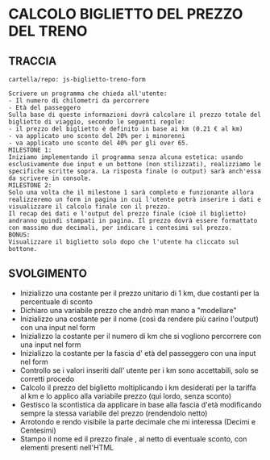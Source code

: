 # CALCOLO BIGLIETTO DEL PREZZO DEL TRENO

## TRACCIA

```plaintext
cartella/repo: js-biglietto-treno-form

Scrivere un programma che chieda all'utente:
- Il numero di chilometri da percorrere
- Età del passeggero
Sulla base di queste informazioni dovrà calcolare il prezzo totale del biglietto di viaggio, secondo le seguenti regole:
- il prezzo del biglietto è definito in base ai km (0.21 € al km)
- va applicato uno sconto del 20% per i minorenni
- va applicato uno sconto del 40% per gli over 65.
MILESTONE 1:
Iniziamo implementando il programma senza alcuna estetica: usando esclusivamente due input e un bottone (non stilizzati), realizziamo le specifiche scritte sopra. La risposta finale (o output) sarà anch'essa da scrivere in console.
MILESTONE 2:
Solo una volta che il milestone 1 sarà completo e funzionante allora realizzeremo un form in pagina in cui l'utente potrà inserire i dati e visualizzare il calcolo finale con il prezzo.
Il recap dei dati e l'output del prezzo finale (cioè il biglietto) andranno quindi stampati in pagina. Il prezzo dovrà essere formattato con massimo due decimali, per indicare i centesimi sul prezzo.
BONUS:
Visualizzare il biglietto solo dopo che l'utente ha cliccato sul bottone.
```

## SVOLGIMENTO

- Inizializzo una costante per il prezzo unitario di 1 km, due costanti per la percentuale di sconto
- Dichiaro una variabile prezzo che andrò man mano a "modellare"
- Inizializzo una costante per il nome (così da rendere più carino l'output) con una input nel form
- Inizializzo la costante per il numero di km che si vogliono percorrere con una input nel form
- Inizializzo la costante per la fascia d' età del passeggero con una input nel form
- Controllo se i valori inseriti dall' utente per i km sono accettabili, solo se corretti procedo
- Calcolo il prezzo del biglietto moltiplicando i km desiderati per la tariffa al km e lo applico alla variabile prezzo (qui lordo, senza sconto)
- Gestisco la scontistica da applicare in base alla fascia d'età modificando sempre la stessa variabile del prezzo (rendendolo netto)
- Arrotondo e rendo visibile la parte decimale che mi interessa (Decimi e Centesimi)
- Stampo il nome ed il prezzo finale , al netto di eventuale sconto, con elementi presenti nell'HTML
